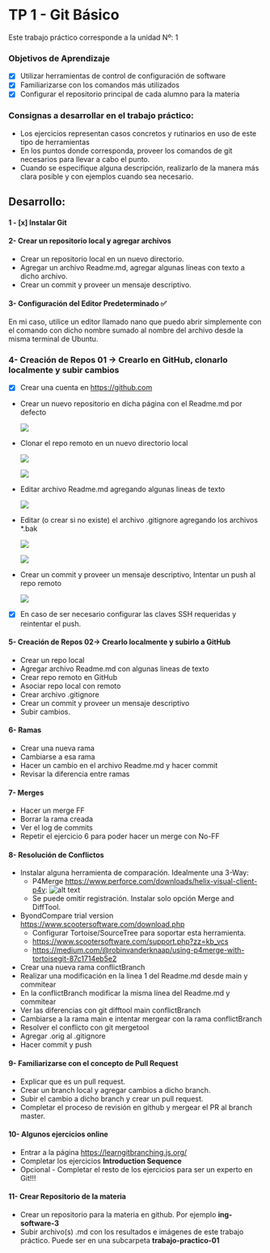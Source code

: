 # TP 1 - Git Básico
Este trabajo práctico corresponde a la unidad Nº: 1

### Objetivos de Aprendizaje
 - [x] Utilizar herramientas de control de configuración de software
 - [x] Familiarizarse con los comandos más utilizados
 - [x] Configurar el repositorio principal de cada alumno para la materia

### Consignas a desarrollar en el trabajo práctico:
  - Los ejercicios representan casos concretos y rutinarios en uso de este tipo de herramientas
  - En los puntos donde corresponda, proveer los comandos de git necesarios para llevar a cabo el punto.
  - Cuando se especifique alguna descripción, realizarlo de la manera más clara posible y con ejemplos cuando sea necesario.

## Desarrollo:

#### 1 - [x] Instalar Git

#### 2- Crear un repositorio local y agregar archivos 
  - Crear un repositorio local en un nuevo directorio.
  - Agregar un archivo Readme.md, agregar algunas líneas con texto a dicho archivo.
  - Crear un commit y proveer un mensaje descriptivo.

#### 3- Configuración del Editor Predeterminado ✅
En mi caso, utilice un editor llamado nano que puedo abrir simplemente con el comando con dicho nombre sumado al nombre del archivo desde la misma terminal de Ubuntu.

### 4- Creación de Repos 01 -> Crearlo en GitHub, clonarlo localmente y subir cambios
  - [x] Crear una cuenta en https://github.com
  - Crear un nuevo repositorio en dicha página con el Readme.md por defecto

    ![](Capturas/4a.png) 
  - Clonar el repo remoto en un nuevo directorio local
    
    ![](Capturas/4b.png) 
      
    ![](Capturas/4c.png) 
  - Editar archivo Readme.md agregando algunas lineas de texto
    
    ![](Capturas/4e.png) 
  - Editar (o crear si no existe) el archivo .gitignore agregando los archivos *.bak
    
    ![](Capturas/4g.png)
      
    ![](Capturas/4f.png)  
  - Crear un commit y proveer un mensaje descriptivo, Intentar un push al repo remoto
    
    ![](Capturas/4h.png)  
  - [x] En caso de ser necesario configurar las claves SSH requeridas y reintentar el push.

#### 5- Creación de Repos 02-> Crearlo localmente y subirlo a GitHub
  - Crear un repo local
  - Agregar archivo Readme.md con algunas lineas de texto
  - Crear repo remoto en GitHub
  - Asociar repo local con remoto
  - Crear archivo .gitignore
  - Crear un commit y proveer un mensaje descriptivo
  - Subir cambios.

#### 6- Ramas
  - Crear una nueva rama
  - Cambiarse a esa rama
  - Hacer un cambio en el archivo Readme.md y hacer commit
  - Revisar la diferencia entre ramas

#### 7- Merges
  - Hacer un merge FF
  - Borrar la rama creada
  - Ver el log de commits
  - Repetir el ejercicio 6 para poder hacer un merge con No-FF

#### 8- Resolución de Conflictos
  - Instalar alguna herramienta de comparación. Idealmente una 3-Way:
    - P4Merge https://www.perforce.com/downloads/helix-visual-client-p4v:
![alt text](p4merge.png)
    - Se puede omitir registración. Instalar solo opción Merge and DiffTool.
 - ByondCompare trial version https://www.scootersoftware.com/download.php
    - Configurar Tortoise/SourceTree para soportar esta herramienta.
    - https://www.scootersoftware.com/support.php?zz=kb_vcs
    - https://medium.com/@robinvanderknaap/using-p4merge-with-tortoisegit-87c1714eb5e2
  - Crear una nueva rama conflictBranch
  - Realizar una modificación en la linea 1 del Readme.md desde main y commitear
  - En la conflictBranch modificar la misma línea del Readme.md y commitear
  - Ver las diferencias con git difftool main conflictBranch
  - Cambiarse a la rama main e intentar mergear con la rama conflictBranch
  - Resolver el conflicto con git mergetool
  - Agregar .orig al .gitignore
  - Hacer commit y push

#### 9- Familiarizarse con el concepto de Pull Request

  - Explicar que es un pull request.
  - Crear un branch local y agregar cambios a dicho branch. 
  - Subir el cambio a dicho branch y crear un pull request.
  - Completar el proceso de revisión en github y mergear el PR al branch master.


#### 10- Algunos ejercicios online
  - Entrar a la página https://learngitbranching.js.org/
  - Completar los ejercicios **Introduction Sequence**
  - Opcional - Completar el resto de los ejercicios para ser un experto en Git!!!

#### 11- Crear Repositorio de la materia
  - Crear un repositorio para la materia en github. Por ejemplo **ing-software-3**
  - Subir archivo(s) .md con los resultados e imágenes de este trabajo práctico. Puede ser en una subcarpeta **trabajo-practico-01**
